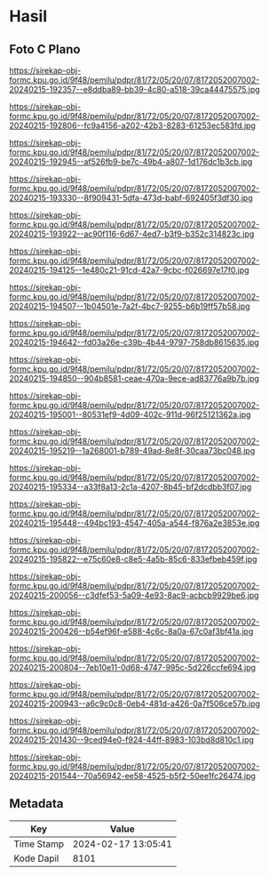 # Hasil

## Foto C Plano

https://sirekap-obj-formc.kpu.go.id/9f48/pemilu/pdpr/81/72/05/20/07/8172052007002-20240215-192357--e8ddba89-bb39-4c80-a518-39ca44475575.jpg

https://sirekap-obj-formc.kpu.go.id/9f48/pemilu/pdpr/81/72/05/20/07/8172052007002-20240215-192806--fc9a4156-a202-42b3-8283-61253ec583fd.jpg

https://sirekap-obj-formc.kpu.go.id/9f48/pemilu/pdpr/81/72/05/20/07/8172052007002-20240215-192945--af526fb9-be7c-49b4-a807-1d176dc1b3cb.jpg

https://sirekap-obj-formc.kpu.go.id/9f48/pemilu/pdpr/81/72/05/20/07/8172052007002-20240215-193330--8f909431-5dfa-473d-babf-692405f3df30.jpg

https://sirekap-obj-formc.kpu.go.id/9f48/pemilu/pdpr/81/72/05/20/07/8172052007002-20240215-193922--ac90f116-6d67-4ed7-b3f9-b352c314823c.jpg

https://sirekap-obj-formc.kpu.go.id/9f48/pemilu/pdpr/81/72/05/20/07/8172052007002-20240215-194125--1e480c21-91cd-42a7-9cbc-f026697e17f0.jpg

https://sirekap-obj-formc.kpu.go.id/9f48/pemilu/pdpr/81/72/05/20/07/8172052007002-20240215-194507--1b04501e-7a2f-4bc7-9255-b6b19ff57b58.jpg

https://sirekap-obj-formc.kpu.go.id/9f48/pemilu/pdpr/81/72/05/20/07/8172052007002-20240215-194642--fd03a26e-c39b-4b44-9797-758db8615635.jpg

https://sirekap-obj-formc.kpu.go.id/9f48/pemilu/pdpr/81/72/05/20/07/8172052007002-20240215-194850--904b8581-ceae-470a-9ece-ad83776a9b7b.jpg

https://sirekap-obj-formc.kpu.go.id/9f48/pemilu/pdpr/81/72/05/20/07/8172052007002-20240215-195001--80531ef9-4d09-402c-911d-96f25121362a.jpg

https://sirekap-obj-formc.kpu.go.id/9f48/pemilu/pdpr/81/72/05/20/07/8172052007002-20240215-195219--1a268001-b789-49ad-8e8f-30caa73bc048.jpg

https://sirekap-obj-formc.kpu.go.id/9f48/pemilu/pdpr/81/72/05/20/07/8172052007002-20240215-195334--a33f8a13-2c1a-4207-8b45-bf2dcdbb3f07.jpg

https://sirekap-obj-formc.kpu.go.id/9f48/pemilu/pdpr/81/72/05/20/07/8172052007002-20240215-195448--494bc193-4547-405a-a544-f876a2e3853e.jpg

https://sirekap-obj-formc.kpu.go.id/9f48/pemilu/pdpr/81/72/05/20/07/8172052007002-20240215-195822--e75c60e8-c8e5-4a5b-85c6-833efbeb459f.jpg

https://sirekap-obj-formc.kpu.go.id/9f48/pemilu/pdpr/81/72/05/20/07/8172052007002-20240215-200056--c3dfef53-5a09-4e93-8ac9-acbcb9929be6.jpg

https://sirekap-obj-formc.kpu.go.id/9f48/pemilu/pdpr/81/72/05/20/07/8172052007002-20240215-200426--b54ef96f-e588-4c6c-8a0a-67c0af3bf41a.jpg

https://sirekap-obj-formc.kpu.go.id/9f48/pemilu/pdpr/81/72/05/20/07/8172052007002-20240215-200804--7eb10e11-0d68-4747-995c-5d226ccfe694.jpg

https://sirekap-obj-formc.kpu.go.id/9f48/pemilu/pdpr/81/72/05/20/07/8172052007002-20240215-200943--a6c9c0c8-0eb4-481d-a426-0a7f506ce57b.jpg

https://sirekap-obj-formc.kpu.go.id/9f48/pemilu/pdpr/81/72/05/20/07/8172052007002-20240215-201430--9ced94e0-f924-44ff-8983-103bd8d810c1.jpg

https://sirekap-obj-formc.kpu.go.id/9f48/pemilu/pdpr/81/72/05/20/07/8172052007002-20240215-201544--70a56942-ee58-4525-b5f2-50ee1fc26474.jpg


## Metadata

| Key        | Value               |
| ---------- | ------------------- |
| Time Stamp | 2024-02-17 13:05:41 |
| Kode Dapil | 8101                |




